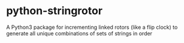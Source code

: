 # python-stringrotor
A Python3 package for incrementing linked rotors (like a flip clock) to generate all unique combinations of sets of strings in order
